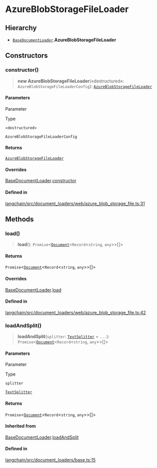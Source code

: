 AzureBlobStorageFileLoader
==========================

Hierarchy[](#hierarchy "Direct link to Hierarchy")
---------------------------------------------------

*   [`BaseDocumentLoader`](/docs/api/document_loaders_base/classes/BaseDocumentLoader).**AzureBlobStorageFileLoader**

Constructors[](#constructors "Direct link to Constructors")
------------------------------------------------------------

### constructor()[](#constructor "Direct link to constructor()")

> **new AzureBlobStorageFileLoader**(«destructured»: `AzureBlobStorageFileLoaderConfig`): [`AzureBlobStorageFileLoader`](/docs/api/document_loaders_web_azure_blob_storage_file/classes/AzureBlobStorageFileLoader)

#### Parameters[](#parameters "Direct link to Parameters")

Parameter

Type

`«destructured»`

`AzureBlobStorageFileLoaderConfig`

#### Returns[](#returns "Direct link to Returns")

[`AzureBlobStorageFileLoader`](/docs/api/document_loaders_web_azure_blob_storage_file/classes/AzureBlobStorageFileLoader)

#### Overrides[](#overrides "Direct link to Overrides")

[BaseDocumentLoader](/docs/api/document_loaders_base/classes/BaseDocumentLoader).[constructor](/docs/api/document_loaders_base/classes/BaseDocumentLoader#constructor)

#### Defined in[](#defined-in "Direct link to Defined in")

[langchain/src/document\_loaders/web/azure\_blob\_storage\_file.ts:31](https://github.com/hwchase17/langchainjs/blob/1c1274d/langchain/src/document_loaders/web/azure_blob_storage_file.ts#L31)

Methods[](#methods "Direct link to Methods")
---------------------------------------------

### load()[](#load "Direct link to load()")

> **load**(): `Promise`<[`Document`](/docs/api/document/classes/Document)<`Record`<`string`, `any`\>\>\[\]\>

#### Returns[](#returns-1 "Direct link to Returns")

`Promise`<[`Document`](/docs/api/document/classes/Document)<`Record`<`string`, `any`\>\>\[\]\>

#### Overrides[](#overrides-1 "Direct link to Overrides")

[BaseDocumentLoader](/docs/api/document_loaders_base/classes/BaseDocumentLoader).[load](/docs/api/document_loaders_base/classes/BaseDocumentLoader#load)

#### Defined in[](#defined-in-1 "Direct link to Defined in")

[langchain/src/document\_loaders/web/azure\_blob\_storage\_file.ts:42](https://github.com/hwchase17/langchainjs/blob/1c1274d/langchain/src/document_loaders/web/azure_blob_storage_file.ts#L42)

### loadAndSplit()[](#loadandsplit "Direct link to loadAndSplit()")

> **loadAndSplit**(`splitter`: [`TextSplitter`](/docs/api/text_splitter/classes/TextSplitter) = `...`): `Promise`<[`Document`](/docs/api/document/classes/Document)<`Record`<`string`, `any`\>\>\[\]\>

#### Parameters[](#parameters-1 "Direct link to Parameters")

Parameter

Type

`splitter`

[`TextSplitter`](/docs/api/text_splitter/classes/TextSplitter)

#### Returns[](#returns-2 "Direct link to Returns")

`Promise`<[`Document`](/docs/api/document/classes/Document)<`Record`<`string`, `any`\>\>\[\]\>

#### Inherited from[](#inherited-from "Direct link to Inherited from")

[BaseDocumentLoader](/docs/api/document_loaders_base/classes/BaseDocumentLoader).[loadAndSplit](/docs/api/document_loaders_base/classes/BaseDocumentLoader#loadandsplit)

#### Defined in[](#defined-in-2 "Direct link to Defined in")

[langchain/src/document\_loaders/base.ts:15](https://github.com/hwchase17/langchainjs/blob/1c1274d/langchain/src/document_loaders/base.ts#L15)